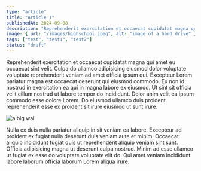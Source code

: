 ```yaml
---
type: "article"
title: "Article 1"
publishedAt: 2024-09-08
description: "Reprehenderit exercitation et occaecat cupidatat magna qui amet eu occaecat sint velit. Culpa do ullamco adipisicing eiusmod dolor voluptate voluptate reprehenderit veniam ad amet officia ipsum qui."
image: { url: "/images/highschool.jpeg", alt: "image of a hard drive" }
tags: ["test", "test1", "test2"]
status: "draft"
---
```


Reprehenderit exercitation et occaecat cupidatat magna qui amet eu occaecat sint velit. Culpa do ullamco adipisicing eiusmod dolor voluptate voluptate reprehenderit veniam ad amet officia ipsum qui. Excepteur Lorem pariatur magna est occaecat deserunt qui eiusmod commodo. Eu non id nostrud in exercitation ea qui in magna labore ex eiusmod. Ut sint sit officia velit cillum nostrud ut labore tempor do incididunt. Dolor anim velit ea ipsum commodo esse dolore Lorem. Do eiusmod ullamco duis proident reprehenderit esse ex proident sit irure eiusmod ut sunt irure.

<!-- adds image here -->

![a big wall](https://plus.unsplash.com/premium_photo-1709311452427-fff3030eabbf?q=80&w=3087&auto=format&fit=crop&ixlib=rb-4.0.3&ixid=M3wxMjA3fDB8MHxwaG90by1wYWdlfHx8fGVufDB8fHx8fA%3D%3D)

Nulla ex duis nulla pariatur aliquip in sit veniam ea labore. Excepteur ad proident ex fugiat nulla deserunt duis veniam aute et minim. Occaecat aliquip incididunt fugiat quis ut reprehenderit aliquip veniam sint sunt. Officia adipisicing magna ut deserunt culpa nostrud. Minim ad esse ullamco ut fugiat ex esse do voluptate voluptate elit do. Qui amet veniam incididunt labore laborum officia laborum Lorem aliqua irure.
